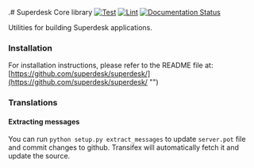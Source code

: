 .# Superdesk Core library
[![Test](https://github.com/superdesk/superdesk-core/actions/workflows/nose-tests.yml/badge.svg)](https://github.com/superdesk/superdesk-core/actions/workflows/nose-tests.yml)
[![Lint](https://github.com/superdesk/superdesk-core/actions/workflows/lint.yml/badge.svg)](https://github.com/superdesk/superdesk-core/actions/workflows/lint.yml)
[![Documentation Status](https://readthedocs.org/projects/superdesk/badge/?version=latest)](https://superdesk.readthedocs.io/en/latest/?badge=latest)

Utilities for building Superdesk applications.

### Installation

For installation instructions, please refer to the README file at: [https://github.com/superdesk/superdesk/](https://github.com/superdesk/superdesk/ "")

### Translations

#### Extracting messages

You can run `python setup.py extract_messages` to update `server.pot` file and commit changes to github.
Transifex will automatically fetch it and update the source.
